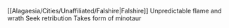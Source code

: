[[Alagaesia/Cities/Unaffiliated/Falshire|Falshire]]
Unpredictable flame and wrath
Seek retribution
Takes form of minotaur